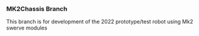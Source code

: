 ### MK2Chassis Branch
This branch is for development of the 2022 prototype/test robot using Mk2 swerve modules
